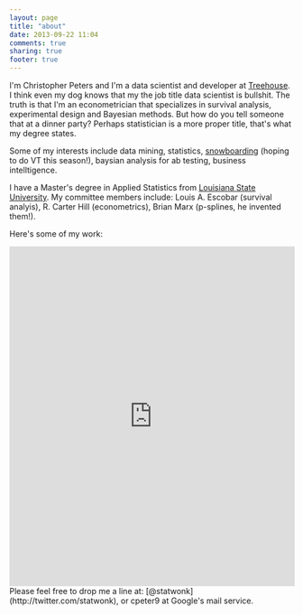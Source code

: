 ```yaml
---
layout: page
title: "about"
date: 2013-09-22 11:04
comments: true
sharing: true
footer: true
---
```


I'm Christopher Peters and I'm a data scientist and developer at
[Treehouse](http://teamtreehouse.com/about). I think even my dog knows that my the job title data scientist is bullshit.  The truth is that I'm an
econometrician that specializes in survival analysis, experimental design and Bayesian methods. But how do you tell someone that at a dinner party? Perhaps statistician is a more proper title, that's what my degree states.

Some of my interests include data mining, statistics, [snowboarding](http://i.imgur.com/rMdk65b.jpg) (hoping to do VT this season!), baysian analysis for ab testing, business  intelltigence.

I have a Master's degree in Applied Statistics from [Louisiana State
University](http://stats.lsu.edu). My committee members include: Louis A. Escobar (survival analyis), R. Carter Hill (econometrics), Brian Marx (p-splines, he invented them!).  

Here's some of my work:

<iframe src="http://personal.crocodoc.com/vupdpCp?embedded=true" width="100%"
height="600" style="border:1px solid #ddd;"></iframe>

<br>
Please feel free to drop me a line at:
[@statwonk](http://twitter.com/statwonk), or cpeter9 at Google's mail
service.
